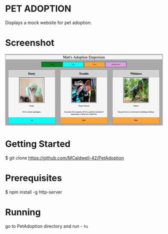 # PET ADOPTION

Displays a mock website for pet adoption. 

# Screenshot

![alt text](https://raw.githubusercontent.com/MCaldwell-42/PetAdoption/master/PetAdoptionScreen.png)

# Getting Started

$ git clone https://github.com/MCaldwell-42/PetAdoption

# Prerequisites
$ npm install -g http-server

# Running
 go to PetAdoption directory
 and run - 
 ``
 hs
 ``